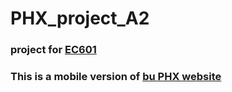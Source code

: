 # PHX_project_A2
### project for [EC601](https://www.bu.edu/academics/eng/courses/eng-ec-601/)
### This is a mobile version of [bu PHX website](https://populationhealthexchange.org/)
